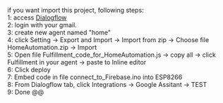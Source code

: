 if you want import this project, following steps:<br/>
  1: access <a href="console.dialogflow.com">Dialogflow</a><br/>
  2: login with your gmail.<br/>
  3: create new agent named "home"<br/>
  4: click Setting -> Export and Import -> Import from zip -> Choose file HomeAutomation.zip -> Import<br/>
  5: Open file Fulfillment_code_for_HomeAutomation.js -> copy all -> click Fulfillment in your agent -> paste to Inline editor<br/>
  6: Click deploy<br/>
  7: Embed code in file connect_to_Firebase.ino into ESP8266<br/>
  8: From Dialogflow tab, click Integrations -> Google Assitant -> TEST<br/>
  9: Done @@<br/>
